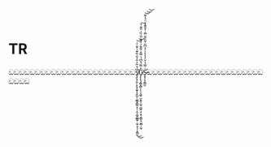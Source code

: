 # TR
ඞඞඞඞඞඞඞඞඞඞඞඞඞඞඞඞඞඞඞඞඞඞඞඞs̸̨̡̨̡͍̠͓̝̝̰̞͎͍̲̤̦̫͇̟̻͍͙̹̦̭͎̺̭̲͇̟̣̰̹̟̗̹̙̳̫͆́̉̅̓̋̒͋͋͊̍̊̎̀͗͘͜͜͝͝ū̷̡̨̨̨̡̻͓̻̠̝͕͙͖̜̼͕͍͎̼͉̼͖̹̟͙͉͈̪̬͉̬̻̦̰̩̊̿́̊͆́̍̿̐͐͂͊̓̓̆̽̈̃̍̏͗̈̑͊̔͘͠Ş̶̛̞̗̞̗͇̫̜͑̿́͐̆̓̔̔̾͐̉͆̋͐̃̏̋̆̿̇̓̆̄͊̽̇̈́̉͌͝͝͝ඞඞඞඞඞඞඞඞඞඞඞඞඞඞඞඞඞඞඞඞඞඞඞඞඞඞ
